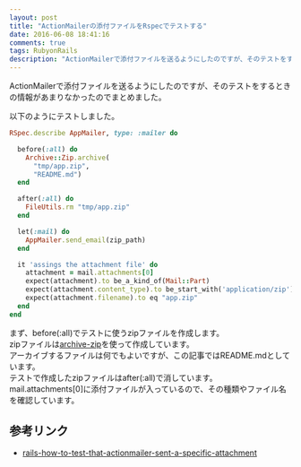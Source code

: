 ```yaml
---
layout: post
title: "ActionMailerの添付ファイルをRspecでテストする"
date: 2016-06-08 18:41:16
comments: true
tags: RubyonRails
description: "ActionMailerで添付ファイルを送るようにしたのですが、そのテストをするときの情報があまりなかったのでまとめました。Rspecを使ってテストするサンプルコードを紹介します。"
---
```


ActionMailerで添付ファイルを送るようにしたのですが、そのテストをするときの情報があまりなかったのでまとめました。

以下のようにテストしました。


```ruby
RSpec.describe AppMailer, type: :mailer do

  before(:all) do
    Archive::Zip.archive(
      "tmp/app.zip",
      "README.md")
  end

  after(:all) do
    FileUtils.rm "tmp/app.zip"
  end

  let(:mail) do
    AppMailer.send_email(zip_path)
  end

  it 'assings the attachment file' do
    attachment = mail.attachments[0]
    expect(attachment).to be_a_kind_of(Mail::Part)
    expect(attachment.content_type).to be_start_with('application/zip')
    expect(attachment.filename).to eq "app.zip"
  end
end

```

まず、before(:all)でテストに使うzipファイルを作成します。  
zipファイルは[archive-zip](https://github.com/javanthropus/archive-zip)を使って作成しています。  
アーカイブするファイルは何でもよいですが、この記事ではREADME.mdとしています。  
テストで作成したzipファイルはafter(:all)で消しています。  
mail.attachments[0]に添付ファイルが入っているので、その種類やファイル名を確認しています。

## 参考リンク

- [rails-how-to-test-that-actionmailer-sent-a-specific-attachment](http://stackoverflow.com/questions/14286179/rails-how-to-test-that-actionmailer-sent-a-specific-attachment)
